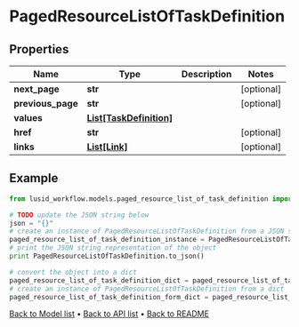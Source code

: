 # PagedResourceListOfTaskDefinition


## Properties
Name | Type | Description | Notes
------------ | ------------- | ------------- | -------------
**next_page** | **str** |  | [optional] 
**previous_page** | **str** |  | [optional] 
**values** | [**List[TaskDefinition]**](TaskDefinition.md) |  | 
**href** | **str** |  | [optional] 
**links** | [**List[Link]**](Link.md) |  | [optional] 

## Example

```python
from lusid_workflow.models.paged_resource_list_of_task_definition import PagedResourceListOfTaskDefinition

# TODO update the JSON string below
json = "{}"
# create an instance of PagedResourceListOfTaskDefinition from a JSON string
paged_resource_list_of_task_definition_instance = PagedResourceListOfTaskDefinition.from_json(json)
# print the JSON string representation of the object
print PagedResourceListOfTaskDefinition.to_json()

# convert the object into a dict
paged_resource_list_of_task_definition_dict = paged_resource_list_of_task_definition_instance.to_dict()
# create an instance of PagedResourceListOfTaskDefinition from a dict
paged_resource_list_of_task_definition_form_dict = paged_resource_list_of_task_definition.from_dict(paged_resource_list_of_task_definition_dict)
```
[Back to Model list](../README.md#documentation-for-models) &#8226; [Back to API list](../README.md#documentation-for-api-endpoints) &#8226; [Back to README](../README.md)


